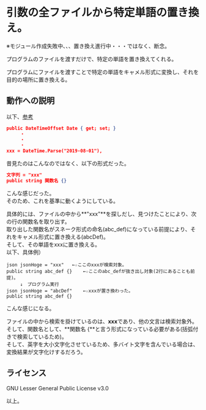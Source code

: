 # 引数の全ファイルから特定単語の置き換え。

※モジュール作成失敗中、、、置き換え進行中・・・ではなく、断念。  

プログラムのファイルを渡すだけで、特定の単語を置き換えてくれる。  

プログラムにファイルを渡すことで特定の単語をキャメル形式に変換し、それを目的の場所に置き換える。


## 動作への説明

以下、[参考](https://docs.microsoft.com/ja-jp/dotnet/standard/serialization/system-text-json-how-to)
```json
public DateTimeOffset Date { get; set; }
　　　・
　　　・
　　　・
xxx = DateTime.Parse("2019-08-01"),
```
昔見たのはこんなのではなく、以下の形式だった。
```json
文字列 = "xxx"
public string 関数名 {}
```
こんな感じだった。  
そのため、これを基準に動くようにしている。  

具体的には、ファイルの中から**"xxx"**を探しだし、見つけたことにより、次の行の関数名を取り出す。  
取り出した関数名がスネーク形式の命名(abc_def)になっている前提により、それをキャメル形式に置き換える(abcDef)。  
そして、その単語をxxxに置き換える。  
以下、具体例）
```text
json jsonHoge = "xxx"	←☆ここのxxxが検索対象。
public string abc_def {}	←☆ここのabc_defが抜き出し対象(2行にあることも前提)。
　　　↓　プログラム実行
json jsonHoge = "abcDef"	←☆xxxが置き換わった。
public string abc_def {}
```
こんな感じになる。  

ファイルの中から検索を掛けているのは、**xxx**であり、他の文言は検索対象外。  
そして、関数名として、**関数名 {**と言う形式になっている必要がある(括弧付きで検索しているため)。  
そして、英字を大小文字化させているため、多バイト文字を含んでいる場合は、変換結果が文字化けするだろう。  


## ライセンス
GNU Lesser General Public License v3.0


以上。
<!-- vim: set ts=4 sts=4 sw=4 tw=0 ff=unix fenc=utf-8 ft=markdown expandtab: -->
